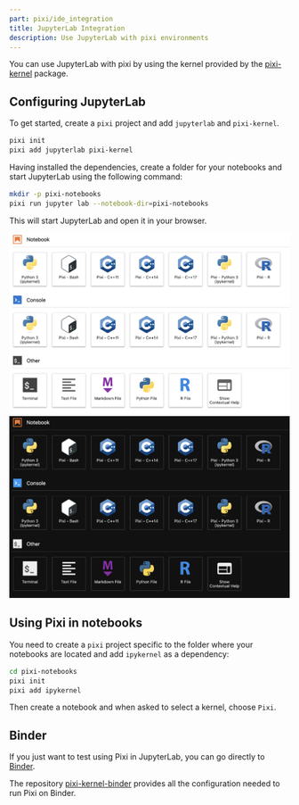 ```yaml
---
part: pixi/ide_integration
title: JupyterLab Integration
description: Use JupyterLab with pixi environments
---
```


<!--
Modifications to this file are related to the README.md in https://github.com/renan-r-santos/pixi-kernel and
https://github.com/renan-r-santos/pixi-kernel-binder, please keep these two in sync by making a PR in both
-->

You can use JupyterLab with pixi by using the kernel provided by the
[pixi-kernel](https://github.com/renan-r-santos/pixi-kernel) package.

## Configuring JupyterLab

To get started, create a `pixi` project and add `jupyterlab` and `pixi-kernel`.

```bash
pixi init
pixi add jupyterlab pixi-kernel
```

Having installed the dependencies, create a folder for your notebooks and start JupyterLab using the following command:

```bash
mkdir -p pixi-notebooks
pixi run jupyter lab --notebook-dir=pixi-notebooks
```

This will start JupyterLab and open it in your browser.

![JupyterLab launcher screen showing Pixi Kernel](https://raw.githubusercontent.com/renan-r-santos/pixi-kernel/main/assets/launch-light.png#only-light)
![JupyterLab launcher screen showing Pixi Kernel](https://raw.githubusercontent.com/renan-r-santos/pixi-kernel/main/assets/launch-dark.png#only-dark)

## Using Pixi in notebooks

You need to create a `pixi` project specific to the folder where your notebooks are located and add `ipykernel` as a
dependency:

```bash
cd pixi-notebooks
pixi init
pixi add ipykernel
```

Then create a notebook and when asked to select a kernel, choose `Pixi`.

## Binder

If you just want to test using Pixi in JupyterLab, you can go directly to
[Binder](https://mybinder.org/v2/gh/renan-r-santos/pixi-kernel-binder/main?labpath=example.ipynb).

The repository [pixi-kernel-binder](https://github.com/renan-r-santos/pixi-kernel-binder) provides all the configuration
needed to run Pixi on Binder.
